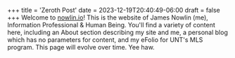 +++
title = 'Zeroth Post'
date = 2023-12-19T20:40:49-06:00
draft = false
+++
Welcome to [nowlin.io](https://nowlin.io)! This is the website of James Nowlin (me), Information Professional & Human Being. You'll find a variety of content here, including an About section describing my site and me, a personal blog which has no parameters for content, and my eFolio for UNT's MLS program. This page will evolve over time. Yee haw.
